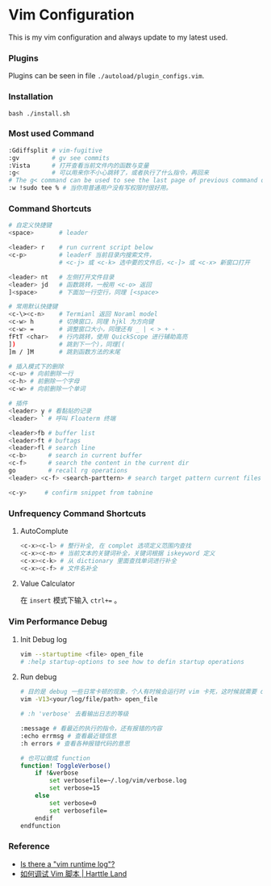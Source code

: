 Vim Configuration
=================
This is my vim configuration and always update to my latest used.

### Plugins
Plugins can be seen in file `./autoload/plugin_configs.vim`.

### Installation
```
bash ./install.sh
```

### Most used Command

```bash
:Gdiffsplit # vim-fugitive
:gv         # gv see commits
:Vista      # 打开查看当前文件内的函数与变量
:g<         # 可以用来你不小心跳转了，或者执行了什么指令，再回来 
# The g< command can be used to see the last page of previous command output.
:w !sudo tee % # 当你用普通用户没有写权限时很好用。
```

### Command Shortcuts

```bash
# 自定义快捷键
<space>       # leader

<leader> r    # run current script below
<c-p>         # leaderF 当前目录内搜索文件，
              # <c-j> 或 <c-k> 选中要的文件后，<c-]> 或 <c-x> 新窗口打开

<leader> nt   # 左侧打开文件目录
<leader> jd   # 函数跳转，一般用 <c-o> 返回
]<space>      # 下面加一行空行，同理 [<space>

# 常用默认快捷键
<c-\><c-n>    # Termianl 返回 Noraml model
<c-w> h       # 切换窗口，同理 hjkl 为方向键
<c-w> =       # 调整窗口大小，同理还有 _ | < > + -
fFtT <char>   # 行内跳转，使用 QuickScope 进行辅助高亮
])            # 跳到下一个)，同理[(
]m / ]M       # 跳到函数方法的末尾      

# 插入模式下的删除
<c-u> # 向前删除一行
<c-h> # 前删除一个字母
<c-w> # 向前删除一个单词

# 插件
<leader> y # 看黏贴的记录
<leader> ` # 呼叫 Floaterm 终端

<leader>fb # buffer list
<leader>ft # buftags
<leader>fl # search line
<c-b>      # search in current buffer
<c-f>      # search the content in the current dir
go         # recall rg operations
<leader> <c-f> <search-parttern> # search target pattern current files 

<c-y>     # confirm snippet from tabnine
```

### Unfrequency Command Shortcuts

1. AutoComplute

    ```bash
    <c-x><c-l> # 整行补全, 在 complet 选项定义范围内查找
    <c-x><c-n> # 当前文本的关键词补全，关键词根据 iskeyword 定义
    <c-x><c-k> # 从 dictionary 里面查找单词进行补全
    <c-x><c-f> # 文件名补全
    ```

2. Value Calculator

    在 `insert` 模式下输入 `ctrl+=` 。

### Vim Performance Debug

1. Init Debug log

    ```bash
    vim --startuptime <file> open_file
    # :help startup-options to see how to defin startup operations
    ```

2. Run debug

    ```bash
    # 目的是 debug 一些日常卡顿的现象，个人有时候会运行时 vim 卡死，这时候就需要 debug 了
    vim -V13<your/log/file/path> open_file

    # :h 'verbose' 去看输出日志的等级

    :message # 看最近的执行的指令，还有报错的内容
    :echo errmsg # 查看最近错信息
    :h errors # 查看各种报错代码的意思

    # 也可以做成 function
    function! ToggleVerbose()
        if !&verbose
            set verbosefile=~/.log/vim/verbose.log
            set verbose=15
        else
            set verbose=0
            set verbosefile=
        endif
    endfunction
    ```

### Reference
- [Is there a "vim runtime log"?](https://stackoverflow.com/questions/3025615/is-there-a-vim-runtime-log)
- [如何调试 Vim 脚本 | Harttle Land](https://harttle.land/2018/12/05/vim-debug.html)
